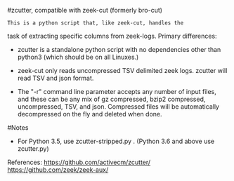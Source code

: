 

#zcutter, compatible with zeek-cut (formerly bro-cut)

	This is a python script that, like zeek-cut, handles the 
task of extracting specific columns from zeek-logs.  Primary differences:


- zcutter is a standalone python script with no dependencies other than
python3 (which should be on all Linuxes.)

- zeek-cut only reads uncompressed TSV delimited zeek logs.  zcutter will
read TSV and json format.

- The "-r" command line parameter accepts any number of input files, and
these can be any mix of gz compressed, bzip2 compressed, uncompressed,
TSV, and json.  Compressed files will be automatically decompressed on
the fly and deleted when done.


#Notes
- For Python 3.5, use zcutter-stripped.py .  (Python 3.6 and above use zcutter.py)


References:
https://github.com/activecm/zcutter/
https://github.com/zeek/zeek-aux/



